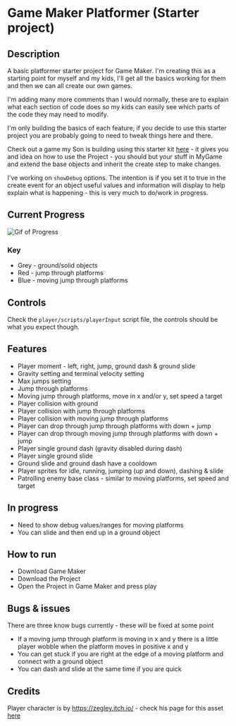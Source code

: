 # Game Maker Platformer (Starter project)

## Description

A basic platformer starter project for Game Maker. I'm creating this as a starting point for myself and my kids, I'll get all the basics working for them and then we can all create our own games.

I'm adding many more comments than I would normally, these are to explain what each section of code does so my kids can easily see which parts of the code they may need to modify.

I'm only building the basics of each feature, if you decide to use this starter project you are probably going to need to tweak things here and there.

Check out a game my Son is building using this starter kit [here](https://github.com/jackblackborough/platformer-starter) - it gives you and idea on how to use the Project - you should but your stuff in MyGame and extend the base objects and inherit the create step to make changes.

I've working on `showDebug` options. The intention is if you set it to true in the create event for an object useful values and 
information will display to help explain what is happening - this is very much to do/work in progress.

## Current Progress

![Gif of Progress](current-progress.gif "Current progress animation")

### Key
- Grey - ground/solid objects
- Red - jump through platforms
- Blue - moving jump through platforms

## Controls

Check the `player/scripts/playerInput` script file, the controls should be what you expect though.

## Features

- Player moment - left, right, jump, ground dash & ground slide
- Gravity setting and terminal velocity setting
- Max jumps setting
- Jump through platforms
- Moving jump through platforms, move in x and/or y, set speed a target
- Player collision with ground 
- Player collision with jump through platforms
- Player collision with moving jump through platforms
- Player can drop through jump through platforms with down + jump
- Player can drop through moving jump through platforms with down + jump
- Player single ground dash (gravity disabled during dash) 
- Player single ground slide
- Ground slide and ground dash have a cooldown
- Player sprites for idle, running, jumping (up and down), dashing & slide
- Patrolling enemy base class - similar to moving platforms, set speed and target

## In progress

- Need to show debug values/ranges for moving platforms
- You can slide and then end up in a ground object

## How to run

- Download Game Maker
- Download the Project
- Open the Project in Game Maker and press play

## Bugs & issues

There are three know bugs currently - these will be fixed at some point

- If a moving jump through platform is moving in x and y there is a little player wobble when the platform moves in positive x and y
- You can get stuck if you are right at the edge of a moving platform and connect with a ground object
- You can dash and slide at the same time if you are quick

## Credits

Player character is by https://zegley.itch.io/ - check his page for this asset [here](https://zegley.itch.io/2d-platformermetroidvania-asset-pack)

